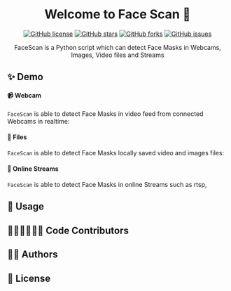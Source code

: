 <h1 align="center">Welcome to Face Scan 👋</h1>
<p align="center">
  <a href="https://github.com/DanielLechner/FaceScan/blob/main/LICENSE"><img alt="GitHub license" src="https://img.shields.io/github/license/DanielLechner/FaceScan"></a>
  <a href="https://github.com/DanielLechner/FaceScan/stargazers"><img alt="GitHub stars" src="https://img.shields.io/github/stars/DanielLechner/FaceScan"></a>
  <a href="https://github.com/DanielLechner/FaceScan/network"><img alt="GitHub forks" src="https://img.shields.io/github/forks/DanielLechner/FaceScan"></a>
  <a href="https://github.com/DanielLechner/FaceScan/issues"><img alt="GitHub issues" src="https://img.shields.io/github/issues/DanielLechner/FaceScan"></a>
</p>
<p align="center">
FaceScan is a Python script which can detect Face Masks in Webcams, Images, Video files and Streams
</p>

## ✨ Demo
#### 📹 Webcam
`FaceScan` is able to detect Face Masks in video feed from connected Webcams in realtime:


#### 📁 Files
`FaceScan` is able to detect Face Masks locally saved video and images files:



#### 📲 Online Streams
`FaceScan` is able to detect Face Masks in online Streams such as rtsp, 

## 🚀 Usage


## 👨🏾‍💻👨🏻‍💻 Code Contributors


## ✍🏾 Authors


## 📝 License

